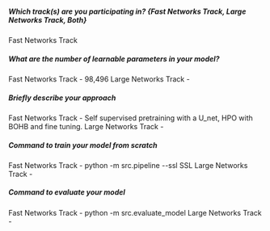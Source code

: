 ##### Which track(s) are you participating in? {Fast Networks Track, Large Networks Track, Both}
Fast Networks Track

##### What are the number of learnable parameters in your model?
Fast Networks Track - 98,496
Large Networks Track -

##### Briefly describe your approach
Fast Networks Track - Self supervised pretraining with a U_net, HPO with BOHB and fine tuning. 
Large Networks Track -

##### Command to train your model from scratch
Fast Networks Track - python -m src.pipeline --ssl SSL
Large Networks Track -

##### Command to evaluate your model
Fast Networks Track - python -m src.evaluate_model
Large Networks Track -